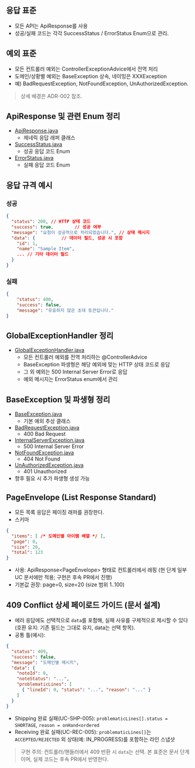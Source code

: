 ## 응답 표준

- 모든 API는 ApiResponse<T>를 사용
- 성공/실패 코드는 각각 SuccessStatus / ErrorStatus Enum으로 관리.

## 예외 표준

- 모든 컨트롤러 예외는 ControllerExceptionAdvice에서 전역 처리
- 도메인/상황별 예외는 BaseException 상속, 네이밍은 XXXException
- 예) BadRequestException, NotFoundException, UnAuthorizedException.

> 상세 배경은 ADR-002 참조.

## ApiResponse<T> 및 관련 Enum 정리

- [ApiResponse.java](../../src/main/java/com/gearfirst/warehouse/common/response/ApiResponse.java)
    - 제네릭 응답 래퍼 클래스
- [SuccessStatus.java](../../src/main/java/com/gearfirst/warehouse/common/response/SuccessStatus.java)
    - 성공 응답 코드 Enum
- [ErrorStatus.java](../../src/main/java/com/gearfirst/warehouse/common/response/ErrorStatus.java)
    - 실패 응답 코드 Enum

## 응답 규격 예시

### 성공

```json
{
  "status": 200, // HTTP 상태 코드
  "success": true,        // 성공 여부
  "message": "요청이 성공적으로 처리되었습니다.", // 상태 메시지
  "data": {          // 데이터 필드, 성공 시 포함
    "id": 1,
    "name": "Sample Item",
    ... // 기타 데이터 필드
  }
}
```

### 실패

```json
{
    "status": 400,
    "success": false,
    "message": "유효하지 않은 초대 토큰입니다."
}

```

## GlobalExceptionHandler 정리

- [GlobalExceptionHandler.java](../../src/main/java/com/gearfirst/warehouse/common/exception/GlobalExceptionHandler.java)
    - 모든 컨트롤러 예외를 전역 처리하는 @ControllerAdvice
    - BaseException 파생형은 해당 예외에 맞는 HTTP 상태 코드로 응답
    - 그 외 예외는 500 Internal Server Error로 응답
    - 예외 메시지는 ErrorStatus enum에서 관리

## BaseException 및 파생형 정리

- [BaseException.java](../../src/main/java/com/gearfirst/warehouse/common/exception/BaseException.java)
    - 기본 예외 추상 클래스
- [BadRequestException.java](../../src/main/java/com/gearfirst/warehouse/common/exception/BadRequestException.java)
    - 400 Bad Request
- [InternalServerException.java](../../src/main/java/com/gearfirst/warehouse/common/exception/InternalServerException.java)
    - 500 Internal Server Error
- [NotFoundException.java](../../src/main/java/com/gearfirst/warehouse/common/exception/NotFoundException.java)
    - 404 Not Found
- [UnAuthorizedException.java](../../src/main/java/com/gearfirst/warehouse/common/exception/UnAuthorizedException.java)
    - 401 Unauthorized
- 향후 필요 시 추가 파생형 생성 가능

## 

## PageEnvelope (List Response Standard)

- 모든 목록 응답은 페이징 래퍼를 권장한다.
- 스키마

```json
{
  "items": [ /* 도메인별 아이템 배열 */ ],
  "page": 0,
  "size": 20,
  "total": 123
}
```

- 사용: ApiResponse<PageEnvelope<T>> 형태로 컨트롤러에서 래핑 (현 단계 일부 UC 문서에만 적용; 구현은 후속 PR에서 진행)
- 기본값 권장: page=0, size=20 (size 범위 1..100)

## 409 Conflict 상세 페이로드 가이드 (문서 설계)

- 에러 응답에도 선택적으로 `data`를 포함해, 실패 사유를 구체적으로 제시할 수 있다(호환 유지: 기존 필드는 그대로 유지, data는 선택 항목).
- 공통 틀(예시):

```json
{
  "status": 409,
  "success": false,
  "message": "도메인별 메시지",
  "data": {
    "noteId": 0,
    "noteStatus": "...",
    "problematicLines": [
      { "lineId": 0, "status": "...", "reason": "..." }
    ]
  }
}
```

- Shipping 완료 실패(UC-SHP-005): `problematicLines[].status = SHORTAGE`, `reason = onHand<ordered`
- Receiving 완료 실패(UC-REC-005): `problematicLines[]`는 `ACCEPTED/REJECTED` 외 상태(예: IN_PROGRESS)를 포함하는 라인 스냅샷

> 구현 주의: 컨트롤러/핸들러에서 409 반환 시 `data`는 선택. 본 표준은 문서 단계이며, 실제 코드는 후속 PR에서 반영한다.
